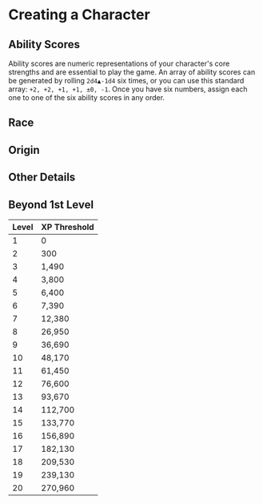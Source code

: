# Creating a Character

## Ability Scores

Ability scores are numeric representations of your character's core strengths and are essential to play the game. An array of ability scores can be generated by rolling `2d4▲-1d4` six times, or you can use this standard array: `+2, +2, +1, +1, ±0, -1`. Once you have six numbers, assign each one to one of the six ability scores in any order.

## Race

## Origin

## Other Details

## Beyond 1st Level

| Level | XP Threshold |
| :--- | :--- |
| 1 | 0 |
| 2 | 300 |
| 3 | 1,490 |
| 4 | 3,800 |
| 5 | 6,400 |
| 6 | 7,390 |
| 7 | 12,380 |
| 8 | 26,950 |
| 9 | 36,690 |
| 10 | 48,170 |
| 11 | 61,450 |
| 12 | 76,600 |
| 13 | 93,670 |
| 14 | 112,700 |
| 15 | 133,770 |
| 16 | 156,890 |
| 17 | 182,130 |
| 18 | 209,530 |
| 19 | 239,130 |
| 20 | 270,960 |

